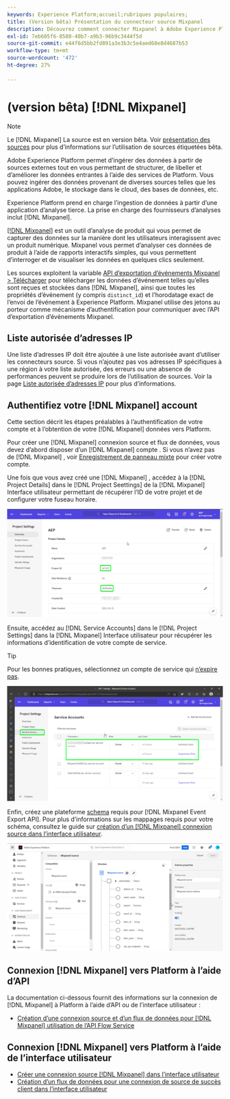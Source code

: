 ```yaml
---
keywords: Experience Platform;accueil;rubriques populaires;
title: (Version bêta) Présentation du connecteur source Mixpanel
description: Découvrez comment connecter Mixpanel à Adobe Experience Platform à l’aide d’API ou de l’interface utilisateur.
exl-id: 7eb605f6-8580-40b7-a9b3-96b9c3444f5d
source-git-commit: e44f6d5bb2fd891a3e3b3c5e4aed68e8d4687b53
workflow-type: tm+mt
source-wordcount: '472'
ht-degree: 27%

---
```


# (version bêta) [!DNL Mixpanel]

>[!NOTE]
>
>Le [!DNL Mixpanel] La source est en version bêta. Voir [présentation des sources](../../home.md#terms-and-conditions) pour plus d’informations sur l’utilisation de sources étiquetées bêta.

Adobe Experience Platform permet d’ingérer des données à partir de sources externes tout en vous permettant de structurer, de libeller et d’améliorer les données entrantes à l’aide des services de Platform. Vous pouvez ingérer des données provenant de diverses sources telles que les applications Adobe, le stockage dans le cloud, des bases de données, etc.

Experience Platform prend en charge l’ingestion de données à partir d’une application d’analyse tierce. La prise en charge des fournisseurs d’analyses inclut [!DNL Mixpanel].

[[!DNL Mixpanel]](https://www.mixpanel.com) est un outil d’analyse de produit qui vous permet de capturer des données sur la manière dont les utilisateurs interagissent avec un produit numérique. Mixpanel vous permet d’analyser ces données de produit à l’aide de rapports interactifs simples, qui vous permettent d’interroger et de visualiser les données en quelques clics seulement.

Les sources exploitent la variable [API d’exportation d’événements Mixpanel > Télécharger](https://developer.mixpanel.com/reference/raw-event-export) pour télécharger les données d’événement telles qu’elles sont reçues et stockées dans [!DNL Mixpanel], ainsi que toutes les propriétés d’événement (y compris `distinct_id`) et l’horodatage exact de l’envoi de l’événement à Experience Platform. Mixpanel utilise des jetons au porteur comme mécanisme d’authentification pour communiquer avec l’API d’exportation d’événements Mixpanel.

## Liste autorisée d’adresses IP

Une liste d’adresses IP doit être ajoutée à une liste autorisée avant d’utiliser les connecteurs source. Si vous n’ajoutez pas vos adresses IP spécifiques à une région à votre liste autorisée, des erreurs ou une absence de performances peuvent se produire lors de l’utilisation de sources. Voir la page [Liste autorisée d’adresses IP](../../ip-address-allow-list.md) pour plus d’informations.

## Authentifiez votre [!DNL Mixpanel] account

Cette section décrit les étapes préalables à l’authentification de votre compte et à l’obtention de votre [!DNL Mixpanel] données vers Platform.

Pour créer une [!DNL Mixpanel] connexion source et flux de données, vous devez d’abord disposer d’un [!DNL Mixpanel] compte . Si vous n’avez pas de [!DNL Mixpanel] , voir [Enregistrement de panneau mixte](https://mixpanel.com/register/) pour créer votre compte.

Une fois que vous avez créé une [!DNL Mixpanel] , accédez à la [!DNL Project Details] dans le [!DNL Project Seettings] de la [!DNL Mixpanel] Interface utilisateur permettant de récupérer l’ID de votre projet et de configurer votre fuseau horaire.

![mixpanel-project-settings](../../images/tutorials/create/mixpanel-export-events/mixpanel-project-settings.png)

Ensuite, accédez au [!DNL Service Accounts] dans le [!DNL Project Settings] dans la [!DNL Mixpanel] Interface utilisateur pour récupérer les informations d’identification de votre compte de service.

>[!TIP]
>
>Pour les bonnes pratiques, sélectionnez un compte de service qui [n’expire pas](https://developer.mixpanel.com/reference/service-accounts#service-account-expiration).

![Compte de service Mixpanel](../../images/tutorials/create/mixpanel-export-events/mixpanel-service-account.png)

Enfin, créez une plateforme [schema](../../../xdm/schema/composition.md) requis pour [!DNL Mixpanel Event Export API]. Pour plus d’informations sur les mappages requis pour votre schéma, consultez le guide sur [création d’un [!DNL Mixpanel] connexion source dans l’interface utilisateur](../../tutorials/ui/create/analytics/mixpanel.md#additional-resources).

![Création d’un schéma](../../images/tutorials/create/mixpanel-export-events/schema.png)

## Connexion [!DNL Mixpanel] vers Platform à l’aide d’API

La documentation ci-dessous fournit des informations sur la connexion de [!DNL Mixpanel] à Platform à l’aide d’API ou de l’interface utilisateur :

* [Création d’une connexion source et d’un flux de données pour [!DNL Mixpanel] utilisation de l’API Flow Service](../../tutorials/api/create/analytics/mixpanel.md)

## Connexion [!DNL Mixpanel] vers Platform à l’aide de l’interface utilisateur

* [Créer une connexion source  [!DNL Mixpanel]  dans l’interface utilisateur](../../tutorials/ui/create/analytics/mixpanel.md)
* [Création d’un flux de données pour une connexion de source de succès client dans l’interface utilisateur](../../tutorials/ui/dataflow/analytics.md)
